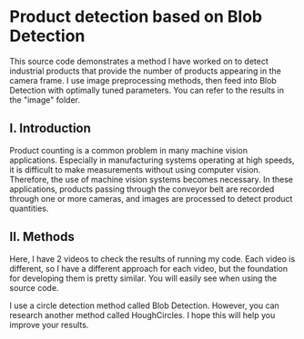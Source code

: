 # Product detection based on Blob Detection
This source code demonstrates a method I have worked on to detect industrial products that provide the number of products appearing in the camera frame.
I use image preprocessing methods, then feed into Blob Detection with optimally tuned parameters. You can refer to the results in the "image" folder.

## I. Introduction

Product counting is a common problem in many machine vision applications. Especially in manufacturing systems operating at high speeds, it is difficult to make measurements without using computer vision. Therefore, the use of machine vision systems becomes necessary. In these applications, products passing through the conveyor belt are recorded through one or more cameras, and images are processed to detect product quantities.

## II. Methods

Here, I have 2 videos to check the results of running my code. Each video is different, so I have a different approach for each video, but the foundation for developing them is pretty similar. You will easily see when using the source code.

I use a circle detection method called Blob Detection. However, you can research another method called HoughCircles. I hope this will help you improve your results.

